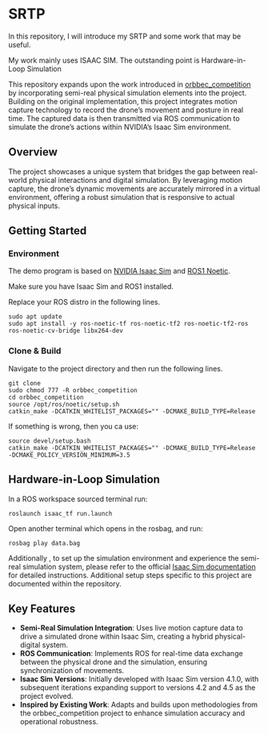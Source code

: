 # SRTP
In this repository, I will introduce my SRTP and some work that may be useful.

My work mainly uses ISAAC SIM. The outstanding point is Hardware-in-Loop Simulation


This repository expands upon the work introduced in [orbbec_competition](https://github.com/EnderMandS/orbbec_competition) by incorporating semi-real physical simulation elements into the project. Building on the original implementation, this project integrates motion capture technology to record the drone’s movement and posture in real time. The captured data is then transmitted via ROS communication to simulate the drone’s actions within NVIDIA’s Isaac Sim environment.

## Overview

The project showcases a unique system that bridges the gap between real-world physical interactions and digital simulation. By leveraging motion capture, the drone’s dynamic movements are accurately mirrored in a virtual environment, offering a robust simulation that is responsive to actual physical inputs.


## Getting Started

### Environment
The demo program is based on [NVIDIA Isaac Sim](https://developer.nvidia.cn/isaac-sim) and [ROS1 Noetic](https://wiki.ros.org/noetic).

Make sure you have Isaac Sim and ROS1 installed.

Replace your ROS distro in the following lines.

```shell
sudo apt update
sudo apt install -y ros-noetic-tf ros-noetic-tf2 ros-noetic-tf2-ros ros-noetic-cv-bridge libx264-dev
```

### Clone & Build

Navigate to the project directory and then run the following lines.


```shell
git clone 
sudo chmod 777 -R orbbec_competition
cd orbbec_competition
source /opt/ros/noetic/setup.sh
catkin_make -DCATKIN_WHITELIST_PACKAGES="" -DCMAKE_BUILD_TYPE=Release
```

If something is wrong, then you ca use:

```shell
source devel/setup.bash
catkin_make -DCATKIN_WHITELIST_PACKAGES="" -DCMAKE_BUILD_TYPE=Release -DCMAKE_POLICY_VERSION_MINIMUM=3.5
```

## Hardware-in-Loop Simulation
In a ROS workspace sourced terminal run:

```shell
roslaunch isaac_tf run.launch
```

Open another terminal which opens in the rosbag, and run:
```shell
rosbag play data.bag
```

Additionally , to set up the simulation environment and experience the semi-real simulation system, please refer to the official [Isaac Sim documentation](https://developer.nvidia.com/isaac/sim) for detailed instructions. Additional setup steps specific to this project are documented within the repository.

## Key Features

- **Semi-Real Simulation Integration**: Uses live motion capture data to drive a simulated drone within Isaac Sim, creating a hybrid physical-digital system.
- **ROS Communication**: Implements ROS for real-time data exchange between the physical drone and the simulation, ensuring synchronization of movements.
- **Isaac Sim Versions**: Initially developed with Isaac Sim version 4.1.0, with subsequent iterations expanding support to versions 4.2 and 4.5 as the project evolved.
- **Inspired by Existing Work**: Adapts and builds upon methodologies from the orbbec_competition project to enhance simulation accuracy and operational robustness.